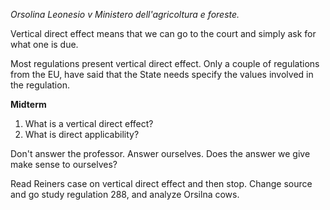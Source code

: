 *Orsolina Leonesio v Ministero dell'agricoltura e foreste.*

Vertical direct effect means that we can go to the court and simply ask for what one is due.

Most regulations present vertical direct effect. Only a couple of regulations from the EU, have said that the State needs specify the values involved in the regulation.

**Midterm**
1. What is a vertical direct effect?
2. What is direct applicability?

Don't answer the professor. Answer ourselves. Does the answer we give make sense to ourselves?

Read Reiners case on vertical direct effect and then stop. Change source and go study regulation 288, and analyze Orsilna cows.
